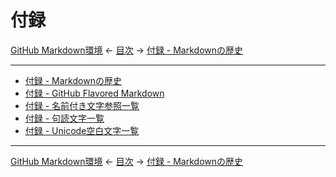 # 付録

[GitHub Markdown環境]
← [目次] →
[付録 - Markdownの歴史]

------------------------------------------------------------------------

- [付録 - Markdownの歴史]
- [付録 - GitHub Flavored Markdown](github-flavored-markdown.md)
- [付録 - 名前付き文字参照一覧](named-character-references.md)
- [付録 - 句読文字一覧](punctuation-characters.md)
- [付録 - Unicode空白文字一覧](unicode-whitespace-characters.md)

------------------------------------------------------------------------

[GitHub Markdown環境]
← [目次] →
[付録 - Markdownの歴史]

[GitHub Markdown環境]: github-markdown.md
[付録 - Markdownの歴史]: history.md
[目次]: index.md
